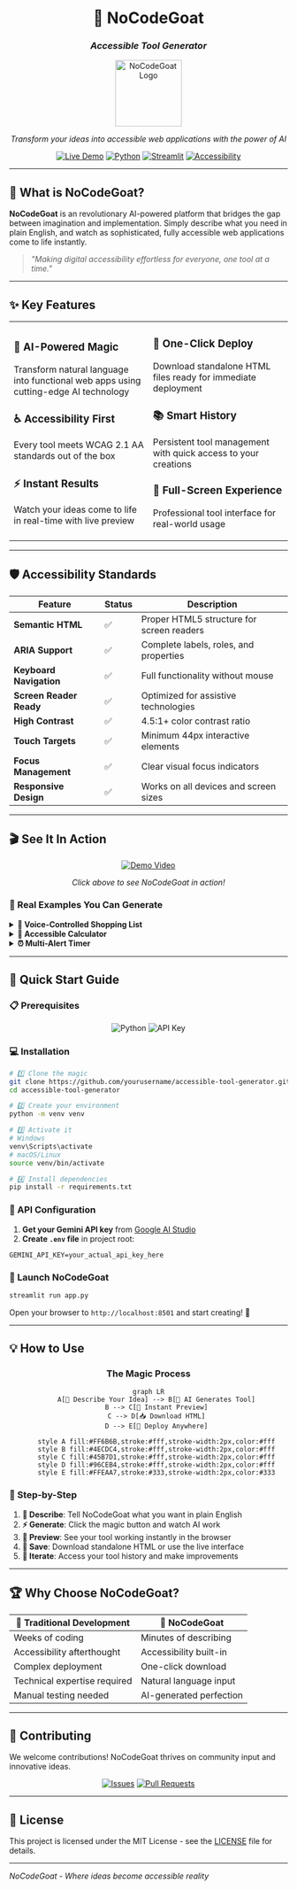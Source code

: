 <div align="center">

# 🐐 NoCodeGoat
### *Accessible Tool Generator*

<img src="https://github.com/user-attachments/assets/92837b61-c9a9-433f-8b8c-3592f15b6b0b" alt="NoCodeGoat Logo" width="120" height="120">

*Transform your ideas into accessible web applications with the power of AI*

[![Live Demo](https://img.shields.io/badge/🌐_Live_Demo-accessible--tool--generator.streamlit.app-FF6B6B?style=for-the-badge&labelColor=2D3748)](https://accessible-tool-generator.streamlit.app/)
[![Python](https://img.shields.io/badge/Python-3.8+-3776AB?style=for-the-badge&logo=python&logoColor=white)](https://python.org)
[![Streamlit](https://img.shields.io/badge/Streamlit-FF4B4B?style=for-the-badge&logo=streamlit&logoColor=white)](https://streamlit.io)
[![Accessibility](https://img.shields.io/badge/WCAG_2.1-AA_Compliant-00A651?style=for-the-badge&logo=w3c&logoColor=white)](https://www.w3.org/WAI/WCAG21/quickref/)

---

</div>

## 🌟 What is NoCodeGoat?

**NoCodeGoat** is an revolutionary AI-powered platform that bridges the gap between imagination and implementation. Simply describe what you need in plain English, and watch as sophisticated, fully accessible web applications come to life instantly.

> *"Making digital accessibility effortless for everyone, one tool at a time."*

---

## ✨ Key Features

<table>
<tr>
<td width="50%">

### 🤖 **AI-Powered Magic**
Transform natural language into functional web apps using cutting-edge AI technology

### ♿ **Accessibility First**
Every tool meets WCAG 2.1 AA standards out of the box

### ⚡ **Instant Results**
Watch your ideas come to life in real-time with live preview

</td>
<td width="50%">

### 📱 **One-Click Deploy**
Download standalone HTML files ready for immediate deployment

### 📚 **Smart History**
Persistent tool management with quick access to your creations

### 🎯 **Full-Screen Experience**
Professional tool interface for real-world usage

</td>
</tr>
</table>

---

## 🛡️ Accessibility Standards

<div align="center">

| Feature | Status | Description |
|---------|--------|-------------|
| **Semantic HTML** | ✅ | Proper HTML5 structure for screen readers |
| **ARIA Support** | ✅ | Complete labels, roles, and properties |
| **Keyboard Navigation** | ✅ | Full functionality without mouse |
| **Screen Reader Ready** | ✅ | Optimized for assistive technologies |
| **High Contrast** | ✅ | 4.5:1+ color contrast ratio |
| **Touch Targets** | ✅ | Minimum 44px interactive elements |
| **Focus Management** | ✅ | Clear visual focus indicators |
| **Responsive Design** | ✅ | Works on all devices and screen sizes |

</div>

---

## 🎬 See It In Action

<div align="center">

[![Demo Video](https://img.shields.io/badge/▶️_Watch_Demo-YouTube-FF0000?style=for-the-badge&logo=youtube&logoColor=white)](https://www.youtube.com/watch?v=1-9Oqxgyz8k)

*Click above to see NoCodeGoat in action!*

</div>

### 🎯 Real Examples You Can Generate

<details>
<summary><strong>🛒 Voice-Controlled Shopping List</strong></summary>

```
"I need a voice-controlled shopping list that works with screen readers"
```
**Generated Features:**
- 🎤 Speech recognition for hands-free input
- 🔊 Audio feedback for confirmations
- ♿ Full screen reader compatibility
- ⌨️ Complete keyboard shortcuts
- 📱 Mobile-optimized interface

</details>

<details>
<summary><strong>🧮 Accessible Calculator</strong></summary>

```
"A large-button calculator for people with motor difficulties"
```
**Generated Features:**
- 🔘 44px+ touch-friendly buttons
- 🎨 High contrast color scheme
- ⌨️ Full keyboard navigation
- 🎯 Clear focus indicators
- 📐 Logical button layout

</details>

<details>
<summary><strong>⏰ Multi-Alert Timer</strong></summary>

```
"A simple timer with visual and audio alerts"
```
**Generated Features:**
- 🔔 Multiple notification types
- 🌈 High contrast display
- ♿ Accessible time controls
- 🎵 Customizable alert sounds
- 📱 Responsive design

</details>

---

## 🚀 Quick Start Guide

### 📋 Prerequisites

<div align="center">

![Python](https://img.shields.io/badge/Python-3.8+-blue?style=flat-square&logo=python)
![API Key](https://img.shields.io/badge/Google_Gemini-API_Key-orange?style=flat-square)

</div>

### 💻 Installation

```bash
# 1️⃣ Clone the magic
git clone https://github.com/yourusername/accessible-tool-generator.git
cd accessible-tool-generator

# 2️⃣ Create your environment
python -m venv venv

# 3️⃣ Activate it
# Windows
venv\Scripts\activate
# macOS/Linux  
source venv/bin/activate

# 4️⃣ Install dependencies
pip install -r requirements.txt
```

### 🔑 API Configuration

1. **Get your Gemini API key** from [Google AI Studio](https://makersuite.google.com/app/apikey)
2. **Create `.env` file** in project root:

```env
GEMINI_API_KEY=your_actual_api_key_here
```

### 🎉 Launch NoCodeGoat

```bash
streamlit run app.py
```

Open your browser to `http://localhost:8501` and start creating! 🎊

---

## 💡 How to Use

<div align="center">

### The Magic Process

```mermaid
graph LR
    A[💭 Describe Your Idea] --> B[🤖 AI Generates Tool]
    B --> C[👀 Instant Preview]
    C --> D[📥 Download HTML]
    D --> E[🚀 Deploy Anywhere]
    
    style A fill:#FF6B6B,stroke:#fff,stroke-width:2px,color:#fff
    style B fill:#4ECDC4,stroke:#fff,stroke-width:2px,color:#fff
    style C fill:#45B7D1,stroke:#fff,stroke-width:2px,color:#fff
    style D fill:#96CEB4,stroke:#fff,stroke-width:2px,color:#fff
    style E fill:#FFEAA7,stroke:#333,stroke-width:2px,color:#333
```

</div>

### 📝 Step-by-Step

1. **🎯 Describe**: Tell NoCodeGoat what you want in plain English
2. **⚡ Generate**: Click the magic button and watch AI work
3. **👀 Preview**: See your tool working instantly in the browser
4. **💾 Save**: Download standalone HTML or use the live interface
5. **🔄 Iterate**: Access your tool history and make improvements

---

## 🏆 Why Choose NoCodeGoat?

<div align="center">

| 🌟 **Traditional Development** | 🐐 **NoCodeGoat** |
|------|------|
| Weeks of coding | Minutes of describing |
| Accessibility afterthought | Accessibility built-in |
| Complex deployment | One-click download |
| Technical expertise required | Natural language input |
| Manual testing needed | AI-generated perfection |

</div>

---

## 🤝 Contributing

We welcome contributions! NoCodeGoat thrives on community input and innovative ideas.

<div align="center">

[![Issues](https://img.shields.io/badge/🐛_Report_Issues-GitHub-181717?style=for-the-badge&logo=github)](https://github.com/yourusername/accessible-tool-generator/issues)
[![Pull Requests](https://img.shields.io/badge/🔄_Pull_Requests-Welcome-brightgreen?style=for-the-badge&logo=git)](https://github.com/yourusername/accessible-tool-generator/pulls)

</div>

---

## 📄 License

This project is licensed under the MIT License - see the [LICENSE](LICENSE) file for details.

---

*NoCodeGoat - Where ideas become accessible reality*

</div>
